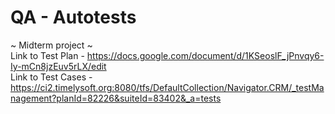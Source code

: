 # QA - Autotests
~ Midterm project ~\
Link to Test Plan - https://docs.google.com/document/d/1KSeoslF_jPnvqy6-Iy-mCn8jzEuv5rLX/edit \
Link to Test Cases - https://ci2.timelysoft.org:8080/tfs/DefaultCollection/Navigator.CRM/_testManagement?planId=82226&suiteId=83402&_a=tests

